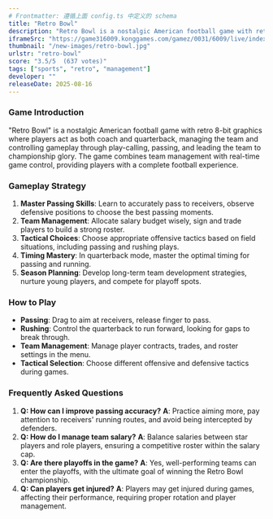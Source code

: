 ```yaml
---
# Frontmatter: 遵循上面 config.ts 中定义的 schema
title: "Retro Bowl"
description: "Retro Bowl is a nostalgic American football game with retro 8-bit graphics where players manage and play as a football team, calling plays, throwing passes, and leading their team to championship glory."
iframeSrc: "https://game316009.konggames.com/gamez/0031/6009/live/index.html"
thumbnail: "/new-images/retro-bowl.jpg"
urlstr: "retro-bowl"
score: "3.5/5  (637 votes)"
tags: ["sports", "retro", "management"]
developer: ""
releaseDate: 2025-08-16
---
```




### Game Introduction

"Retro Bowl" is a nostalgic American football game with retro 8-bit graphics where players act as both coach and quarterback, managing the team and controlling gameplay through play-calling, passing, and leading the team to championship glory. The game combines team management with real-time game control, providing players with a complete football experience.

### Gameplay Strategy

1.  **Master Passing Skills**: Learn to accurately pass to receivers, observe defensive positions to choose the best passing moments.
2.  **Team Management**: Allocate salary budget wisely, sign and trade players to build a strong roster.
3.  **Tactical Choices**: Choose appropriate offensive tactics based on field situations, including passing and rushing plays.
4.  **Timing Mastery**: In quarterback mode, master the optimal timing for passing and running.
5.  **Season Planning**: Develop long-term team development strategies, nurture young players, and compete for playoff spots.

### How to Play

*   **Passing**: Drag to aim at receivers, release finger to pass.
*   **Rushing**: Control the quarterback to run forward, looking for gaps to break through.
*   **Team Management**: Manage player contracts, trades, and roster settings in the menu.
*   **Tactical Selection**: Choose different offensive and defensive tactics during games.

### Frequently Asked Questions

1.  **Q: How can I improve passing accuracy?**
    **A**: Practice aiming more, pay attention to receivers' running routes, and avoid being intercepted by defenders.
2.  **Q: How do I manage team salary?**
    **A**: Balance salaries between star players and role players, ensuring a competitive roster within the salary cap.
3.  **Q: Are there playoffs in the game?**
    **A**: Yes, well-performing teams can enter the playoffs, with the ultimate goal of winning the Retro Bowl championship.
4.  **Q: Can players get injured?**
    **A**: Players may get injured during games, affecting their performance, requiring proper rotation and player management.